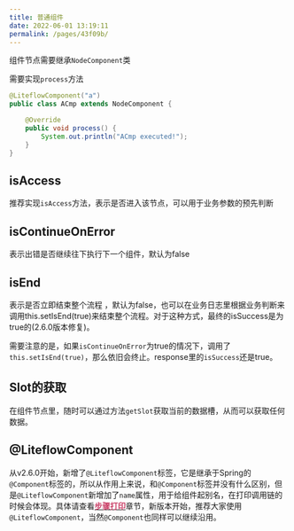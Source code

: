 ```yaml
---
title: 普通组件
date: 2022-06-01 13:19:11
permalink: /pages/43f09b/
---
```


组件节点需要继承`NodeComponent`类

需要实现`process`方法

```java
@LiteflowComponent("a")
public class ACmp extends NodeComponent {

	@Override
	public void process() {
		System.out.println("ACmp executed!");
	}
}
```

## isAccess

推荐实现`isAccess`方法，表示是否进入该节点，可以用于业务参数的预先判断

## isContinueOnError

表示出错是否继续往下执行下一个组件，默认为false

## isEnd

表示是否立即结束整个流程 ，默认为false，也可以在业务日志里根据业务判断来调用this.setIsEnd(true)来结束整个流程。对于这种方式，最终的isSuccess是为true的(2.6.0版本修复)。

需要注意的是，如果`isContinueOnError`为true的情况下，调用了`this.setIsEnd(true)`，那么依旧会终止。response里的`isSuccess`还是true。

## Slot的获取

在组件节点里，随时可以通过方法`getSlot`获取当前的数据槽，从而可以获取任何数据。

## @LiteflowComponent

从v2.6.0开始，新增了`@LiteflowComponent`标签，它是继承于Spring的`@Component`标签的，所以从作用上来说，和`@Component`标签并没有什么区别，但是`@LiteflowComponent`新增加了`name`属性，用于给组件起别名，在打印调用链的时候会体现。具体请查看[**<font color="#ca3e66">步骤打印</font>**](/docs/user-detail-guide/user-detail-guide-step-print)章节，新版本开始，推荐大家使用`@LiteflowComponent`，当然`@Component`也同样可以继续沿用。